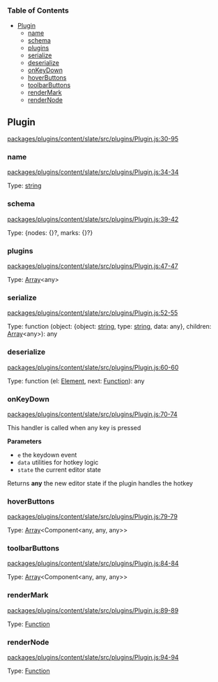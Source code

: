<!-- Generated by documentation.js. Update this documentation by updating the source code. -->

### Table of Contents

-   [Plugin][1]
    -   [name][2]
    -   [schema][3]
    -   [plugins][4]
    -   [serialize][5]
    -   [deserialize][6]
    -   [onKeyDown][7]
    -   [hoverButtons][8]
    -   [toolbarButtons][9]
    -   [renderMark][10]
    -   [renderNode][11]

## Plugin

[packages/plugins/content/slate/src/plugins/Plugin.js:30-95][12]

### name

[packages/plugins/content/slate/src/plugins/Plugin.js:34-34][13]

Type: [string][14]

### schema

[packages/plugins/content/slate/src/plugins/Plugin.js:39-42][15]

Type: {nodes: {}?, marks: {}?}

### plugins

[packages/plugins/content/slate/src/plugins/Plugin.js:47-47][16]

Type: [Array][17]&lt;any>

### serialize

[packages/plugins/content/slate/src/plugins/Plugin.js:52-55][18]

Type: function (object: {object: [string][14], type: [string][14], data: any}, children: [Array][17]&lt;any>): any

### deserialize

[packages/plugins/content/slate/src/plugins/Plugin.js:60-60][19]

Type: function (el: [Element][20], next: [Function][21]): any

### onKeyDown

[packages/plugins/content/slate/src/plugins/Plugin.js:70-74][22]

This handler is called when any key is pressed

**Parameters**

-   `e`  the keydown event
-   `data`  utilities for hotkey logic
-   `state`  the current editor state

Returns **any** the new editor state if the plugin handles the hotkey

### hoverButtons

[packages/plugins/content/slate/src/plugins/Plugin.js:79-79][23]

Type: [Array][17]&lt;Component&lt;any, any, any>>

### toolbarButtons

[packages/plugins/content/slate/src/plugins/Plugin.js:84-84][24]

Type: [Array][17]&lt;Component&lt;any, any, any>>

### renderMark

[packages/plugins/content/slate/src/plugins/Plugin.js:89-89][25]

Type: [Function][21]

### renderNode

[packages/plugins/content/slate/src/plugins/Plugin.js:94-94][26]

Type: [Function][21]

[1]: #plugin

[2]: #name

[3]: #schema

[4]: #plugins

[5]: #serialize

[6]: #deserialize

[7]: #onkeydown

[8]: #hoverbuttons

[9]: #toolbarbuttons

[10]: #rendermark

[11]: #rendernode

[12]: https://github.com/nolandg/editor/blob/c7e292ced73f5eb8568eb604f8480044e1353276/packages/plugins/content/slate/src/plugins/Plugin.js#L30-L95 "Source code on GitHub"

[13]: https://github.com/nolandg/editor/blob/c7e292ced73f5eb8568eb604f8480044e1353276/packages/plugins/content/slate/src/plugins/Plugin.js#L34-L34 "Source code on GitHub"

[14]: https://developer.mozilla.org/docs/Web/JavaScript/Reference/Global_Objects/String

[15]: https://github.com/nolandg/editor/blob/c7e292ced73f5eb8568eb604f8480044e1353276/packages/plugins/content/slate/src/plugins/Plugin.js#L39-L42 "Source code on GitHub"

[16]: https://github.com/nolandg/editor/blob/c7e292ced73f5eb8568eb604f8480044e1353276/packages/plugins/content/slate/src/plugins/Plugin.js#L47-L47 "Source code on GitHub"

[17]: https://developer.mozilla.org/docs/Web/JavaScript/Reference/Global_Objects/Array

[18]: https://github.com/nolandg/editor/blob/c7e292ced73f5eb8568eb604f8480044e1353276/packages/plugins/content/slate/src/plugins/Plugin.js#L52-L55 "Source code on GitHub"

[19]: https://github.com/nolandg/editor/blob/c7e292ced73f5eb8568eb604f8480044e1353276/packages/plugins/content/slate/src/plugins/Plugin.js#L60-L60 "Source code on GitHub"

[20]: https://developer.mozilla.org/docs/Web/API/Element

[21]: https://developer.mozilla.org/docs/Web/JavaScript/Reference/Statements/function

[22]: https://github.com/nolandg/editor/blob/c7e292ced73f5eb8568eb604f8480044e1353276/packages/plugins/content/slate/src/plugins/Plugin.js#L70-L74 "Source code on GitHub"

[23]: https://github.com/nolandg/editor/blob/c7e292ced73f5eb8568eb604f8480044e1353276/packages/plugins/content/slate/src/plugins/Plugin.js#L79-L79 "Source code on GitHub"

[24]: https://github.com/nolandg/editor/blob/c7e292ced73f5eb8568eb604f8480044e1353276/packages/plugins/content/slate/src/plugins/Plugin.js#L84-L84 "Source code on GitHub"

[25]: https://github.com/nolandg/editor/blob/c7e292ced73f5eb8568eb604f8480044e1353276/packages/plugins/content/slate/src/plugins/Plugin.js#L89-L89 "Source code on GitHub"

[26]: https://github.com/nolandg/editor/blob/c7e292ced73f5eb8568eb604f8480044e1353276/packages/plugins/content/slate/src/plugins/Plugin.js#L94-L94 "Source code on GitHub"
